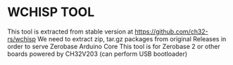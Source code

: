 # WCHISP TOOL

This tool is extracted from stable version at https://github.com/ch32-rs/wchisp
We need to extract zip, tar.gz packages from original Releases in order to serve Zerobase Arduino Core
This tool is for Zerobase 2 or other boards powered by CH32V203 (can perform USB bootloader)
